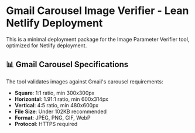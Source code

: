 # Gmail Carousel Image Verifier - Lean Netlify Deployment

This is a minimal deployment package for the Image Parameter Verifier tool, optimized for Netlify deployment.



## 📊 Gmail Carousel Specifications

The tool validates images against Gmail's carousel requirements:
- **Square**: 1:1 ratio, min 300x300px
- **Horizontal**: 1.91:1 ratio, min 600x314px  
- **Vertical**: 4:5 ratio, min 480x600px
- **File Size**: Under 102KB recommended
- **Format**: JPEG, PNG, GIF, WebP
- **Protocol**: HTTPS required
